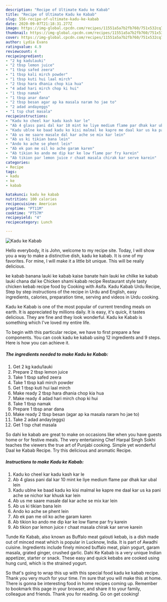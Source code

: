```yaml
---
description: "Recipe of Ultimate Kadu ke Kabab"
title: "Recipe of Ultimate Kadu ke Kabab"
slug: 556-recipe-of-ultimate-kadu-ke-kabab
date: 2020-09-07T21:18:31.277Z
image: https://img-global.cpcdn.com/recipes/11551a5a7b2fb760/751x532cq70/kadu-ke-kabab-recipe-main-photo.jpg
thumbnail: https://img-global.cpcdn.com/recipes/11551a5a7b2fb760/751x532cq70/kadu-ke-kabab-recipe-main-photo.jpg
cover: https://img-global.cpcdn.com/recipes/11551a5a7b2fb760/751x532cq70/kadu-ke-kabab-recipe-main-photo.jpg
author: Lydia Evans
ratingvalue: 4.9
reviewcount: 4
recipeingredient:
- "2 kg kadulauki"
- "2 tbsp lemon juice"
- "1 tbsp safed zeera"
- "1 tbsp kali mirch powder"
- "1 tbsp kuti hui laal mirch"
- "2 tbsp hara dhania chop kia hua"
- "4 adad hari mirch chop ki hui"
- "1 tbsp namak"
- "1 tbsp anar dana"
- "2 tbsp besan agar ap ka masala naram ho jae to"
- "2 adad andayeggs"
- "1 tsp chat masala"
recipeinstructions:
- "Kadu ko cheel kar kadu kash kar le"
- "Ab 4 glass pani dal kar 10 mint ke liye medium flame par dhak kar ubal lein"
- "Kadu ublne ke baad kadu ko kisi malmal ke kapre me daal kar us ka pani ache se nichor kar khusk kar lein"
- "Ab us me saare masale dal kar ache se mix kar lein"
- "Ab us ki tikian bana lein"
- "Ando ko ache se phent lein"
- "Ab ek pan me oil ko ache garam karen"
- "Ab tikion ko ando me dip kar ke low flame par fry karein"
- "Ab tikion par lemon juice r chaat masala chirak kar serve karein"
categories:
- Recipe
tags:
- kadu
- ke
- kabab

katakunci: kadu ke kabab 
nutrition: 100 calories
recipecuisine: American
preptime: "PT11M"
cooktime: "PT57M"
recipeyield: "4"
recipecategory: Lunch

---
```



![Kadu ke Kabab](https://img-global.cpcdn.com/recipes/11551a5a7b2fb760/751x532cq70/kadu-ke-kabab-recipe-main-photo.jpg)

Hello everybody, it is John, welcome to my recipe site. Today, I will show you a way to make a distinctive dish, kadu ke kabab. It is one of my favorites. For mine, I will make it a little bit unique. This will be really delicious.

ke kabab banana lauki ke kabab kaise banate hain lauki ke chilke ke kabab lauki chana dal ke Chicken shami kabab recipe Restaurant style tasty chicken kebab recipe food by Cooking with Asifa. Kadu Kabab Urdu Recipe, Step by step instructions of the recipe in Urdu and English, easy ingredients, calories, preparation time, serving and videos in Urdu cooking.

Kadu ke Kabab is one of the most popular of current trending meals on earth. It is appreciated by millions daily. It is easy, it's quick, it tastes delicious. They are fine and they look wonderful. Kadu ke Kabab is something which I've loved my entire life.


To begin with this particular recipe, we have to first prepare a few components. You can cook kadu ke kabab using 12 ingredients and 9 steps. Here is how you can achieve it.

<!--inarticleads1-->

##### The ingredients needed to make Kadu ke Kabab:

1. Get 2 kg kadu/lauki
1. Prepare 2 tbsp lemon juice
1. Take 1 tbsp safed zeera
1. Take 1 tbsp kali mirch powder
1. Get 1 tbsp kuti hui laal mirch
1. Make ready 2 tbsp hara dhania chop kia hua
1. Make ready 4 adad hari mirch chop ki hui
1. Take 1 tbsp namak
1. Prepare 1 tbsp anar dana
1. Make ready 2 tbsp besan (agar ap ka masala naram ho jae to)
1. Take 2 adad anday(eggs)
1. Get 1 tsp chat masala


So dahi ke kabab are great to make on occasions like when you have guests home or for festive meals. The very entertaining Chef Harpal Singh Sokhi teaches the viewers the true art of Punjabi cooking. Simple yet wonderful Daal ke Kabab Recipe. Try this delicious and aromatic Recipe. 

<!--inarticleads2-->

##### Instructions to make Kadu ke Kabab:

1. Kadu ko cheel kar kadu kash kar le
1. Ab 4 glass pani dal kar 10 mint ke liye medium flame par dhak kar ubal lein
1. Kadu ublne ke baad kadu ko kisi malmal ke kapre me daal kar us ka pani ache se nichor kar khusk kar lein
1. Ab us me saare masale dal kar ache se mix kar lein
1. Ab us ki tikian bana lein
1. Ando ko ache se phent lein
1. Ab ek pan me oil ko ache garam karen
1. Ab tikion ko ando me dip kar ke low flame par fry karein
1. Ab tikion par lemon juice r chaat masala chirak kar serve karein


Tunde Ke Kabab, also known as Buffalo meat galouti kebab, is a dish made out of minced meat which is popular in Lucknow, India. It is part of Awadhi cuisine. Ingredients include finely minced buffalo meat, plain yogurt, garam masala, grated ginger, crushed garlic. Dahi Ke Kabab is a very unique Indian appetizer, starter or snack. These easy and quick kebabs are cooked using hung curd, which is the strained yogurt. 

So that's going to wrap this up with this special food kadu ke kabab recipe. Thank you very much for your time. I'm sure that you will make this at home. There is gonna be interesting food in home recipes coming up. Remember to bookmark this page in your browser, and share it to your family, colleague and friends. Thank you for reading. Go on get cooking!
